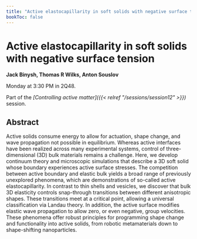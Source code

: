 ```yaml
---
title: "Active elastocapillarity in soft solids with negative surface tension"
bookToc: false
---
```


# Active elastocapillarity in soft solids with negative surface tension

**Jack Binysh, Thomas R Wilks, Anton Souslov**

Monday at 3:30 PM in 2Q48.

Part of the *[Controlling active matter]({{< relref "/sessions/session12" >}})* session.

## Abstract

Active solids consume energy to allow for actuation, shape change, and wave propagation not possible in equilibrium. Whereas active interfaces have been realized across many experimental systems, control of three-dimensional (3D) bulk materials remains a challenge. Here, we develop continuum theory and microscopic simulations that describe a 3D soft solid whose boundary experiences active surface stresses. The competition between active boundary and elastic bulk yields a broad range of previously unexplored phenomena, which are demonstrations of so-called active elastocapillarity. In contrast to thin shells and vesicles, we discover that bulk 3D elasticity controls snap-through transitions between different anisotropic shapes. These transitions meet at a critical point, allowing a universal classification via Landau theory. In addition, the active surface modifies elastic wave propagation to allow zero, or even negative, group velocities. These phenomena offer robust principles for programming shape change and functionality into active solids, from robotic metamaterials down to shape-shifting nanoparticles.


